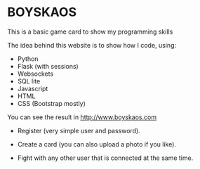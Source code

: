 # BOYSKAOS
This is a basic game card to show my programming skills


The idea behind this website is to show how I code, using:

- Python
- Flask (with sessions)
- Websockets
- SQL lite
- Javascript
- HTML
- CSS (Bootstrap mostly)

You can see the result in http://www.boyskaos.com

- Register (very simple user and password).

- Create a card (you can also upload a photo if you like).

- Fight with any other user that is connected at the same time.
